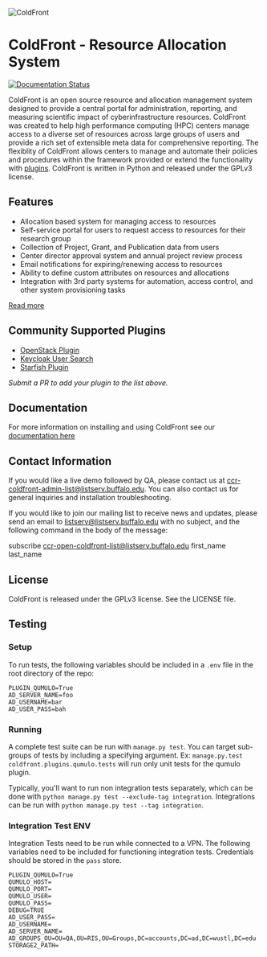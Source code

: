 ![ColdFront](docs/pages/images/logo-lg.png)

# ColdFront - Resource Allocation System

[![Documentation Status](https://readthedocs.org/projects/coldfront/badge/?version=latest)](https://coldfront.readthedocs.io/en/latest/?badge=latest)

ColdFront is an open source resource and allocation management system designed to provide a
central portal for administration, reporting, and measuring scientific impact
of cyberinfrastructure resources. ColdFront was created to help high performance computing (HPC) centers manage access to a diverse set of resources across large groups of users and provide a rich set of
extensible meta data for comprehensive reporting. The flexiblity of ColdFront allows centers to manage and automate their policies and procedures within the framework provided or extend the functionality with [plugins](docs/pages/index.md#extensibility).  ColdFront is written in Python and released under the GPLv3 license.

## Features

- Allocation based system for managing access to resources
- Self-service portal for users to request access to resources for their research group
- Collection of Project, Grant, and Publication data from users
- Center director approval system and annual project review process
- Email notifications for expiring/renewing access to resources
- Ability to define custom attributes on resources and allocations 
- Integration with 3rd party systems for automation, access control, and other system provisioning tasks

[Read more](docs/pages/index.md)  

## Community Supported Plugins

- [OpenStack Plugin](https://github.com/nerc-project/coldfront-plugin-openstack)
- [Keycloak User Search](https://github.com/nerc-project/coldfront-plugin-keycloak)
- [Starfish Plugin](https://github.com/fasrc/sftocf)

_Submit a PR to add your plugin to the list above._

## Documentation

For more information on installing and using ColdFront see our [documentation here](https://coldfront.readthedocs.io)

## Contact Information
If you would like a live demo followed by QA, please contact us at
ccr-coldfront-admin-list@listserv.buffalo.edu. You can also contact us for
general inquiries and installation troubleshooting.

If you would like to join our mailing list to receive news and updates, please
send an email to listserv@listserv.buffalo.edu with no subject, and the
following command in the body of the message:

subscribe ccr-open-coldfront-list@listserv.buffalo.edu first_name last_name


## License

ColdFront is released under the GPLv3 license. See the LICENSE file.

## Testing

### Setup
To run tests, the following variables should be included in a `.env` file in the root directory of the repo:

```
PLUGIN_QUMULO=True
AD_SERVER_NAME=foo
AD_USERNAME=bar
AD_USER_PASS=bah
```

### Running
A complete test suite can be run with `manage.py test`.  You can target sub-groups of tests by including a specifying argument.  Ex: `manage.py.test coldfront.plugins.qumulo.tests` will run only unit tests for the qumulo plugin.

Typically, you'll want to run non integration tests separately, which can be done with `python manage.py test --exclude-tag integration`.  Integrations can be run with `python manage.py test --tag integration`.

### Integration Test ENV
Integration Tests need to be run while connected to a VPN.  The following variables need to be included for functioning integration tests.  Credentials should be stored in the `pass` store.

```
PLUGIN_QUMULO=True
QUMULO_HOST=
QUMULO_PORT=
QUMULO_USER=
QUMULO_PASS=
DEBUG=TRUE
AD_USER_PASS=
AD_USERNAME=
AD_SERVER_NAME=
AD_GROUPS_OU=OU=QA,OU=RIS,OU=Groups,DC=accounts,DC=ad,DC=wustl,DC=edu
STORAGE2_PATH=
```